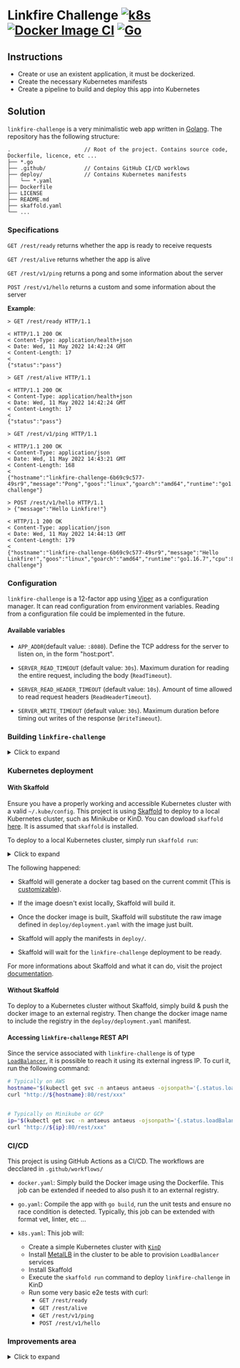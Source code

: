 # Linkfire Challenge [![k8s](https://github.com/lescactus/linkfire-challenge/actions/workflows/k8s.yml/badge.svg)](https://github.com/lescactus/linkfire-challenge/actions/workflows/k8s.yml) [![Docker Image CI](https://github.com/lescactus/linkfire-challenge/actions/workflows/docker-image.yml/badge.svg)](https://github.com/lescactus/linkfire-challenge/actions/workflows/docker-image.yml) [![Go](https://github.com/lescactus/linkfire-challenge/actions/workflows/go.yml/badge.svg)](https://github.com/lescactus/linkfire-challenge/actions/workflows/go.yml)

## Instructions

* Create or use an existent application, it must be dockerized.
* Create the necessary Kubernetes manifests
* Create a pipeline to build and deploy this app into Kubernetes

## Solution

`linkfire-challenge` is a very minimalistic web app written in [Golang](https://golang.org/).
The repository has the following structure:

```
.                       // Root of the project. Contains source code, Dockerfile, licence, etc ...
├── *.go
├── .github/            // Contains GitHub CI/CD worklows
├── deploy/             // Contains Kubernetes manifests
│   └── *.yaml
├── Dockerfile
├── LICENSE
├── README.md
├── skaffold.yaml
└── ...
```

### Specifications

`GET /rest/ready` returns whether the app is ready to receive requests

`GET /rest/alive` returns whether the app is alive

`GET /rest/v1/ping` returns a pong and some information about the server

`POST /rest/v1/hello` returns a custom and some information about the server

**Example**:

```
> GET /rest/ready HTTP/1.1

< HTTP/1.1 200 OK
< Content-Type: application/health+json
< Date: Wed, 11 May 2022 14:42:24 GMT
< Content-Length: 17
< 
{"status":"pass"}
```

```
> GET /rest/alive HTTP/1.1

< HTTP/1.1 200 OK
< Content-Type: application/health+json
< Date: Wed, 11 May 2022 14:42:24 GMT
< Content-Length: 17
< 
{"status":"pass"}
```

```
> GET /rest/v1/ping HTTP/1.1

< HTTP/1.1 200 OK
< Content-Type: application/json
< Date: Wed, 11 May 2022 14:43:21 GMT
< Content-Length: 168
< 
{"hostname":"linkfire-challenge-6b69c9c577-49sr9","message":"Pong","goos":"linux","goarch":"amd64","runtime":"go1.16.7","cpu":8,"application_name":"linkfire-challenge"}     
```

```
> POST /rest/v1/hello HTTP/1.1
> {"message":"Hello Linkfire!"}

< HTTP/1.1 200 OK
< Content-Type: application/json
< Date: Wed, 11 May 2022 14:44:13 GMT
< Content-Length: 179
<
{"hostname":"linkfire-challenge-6b69c9c577-49sr9","message":"Hello Linkfire!","goos":"linux","goarch":"amd64","runtime":"go1.16.7","cpu":8,"application_name":"linkfire-challenge"}    
```

### Configuration

`linkfire-challenge` is a 12-factor app using [Viper](https://github.com/spf13/viper) as a configuration manager. It can read configuration from environment variables. Reading from a configuration file could be implemented in the future.

#### Available variables

* `APP_ADDR`(default value: `:8080`). Define the TCP address for the server to listen on, in the form "host:port".

* `SERVER_READ_TIMEOUT` (default value: `30s`). Maximum duration for reading the entire request, including the body (`ReadTimeout`).

* `SERVER_READ_HEADER_TIMEOUT` (default value: `10s`). Amount of time allowed to read request headers (`ReadHeaderTimeout`).

* `SERVER_WRITE_TIMEOUT` (default value: `30s`). Maximum duration before timing out writes of the response (`WriteTimeout`).


### Building `linkfire-challenge`

<details>
<summary>Click to expand</summary>

#### From source with go

You need a working [go](https://golang.org/doc/install) toolchain (It has been developped and tested with go 1.16 and go 1.16 only, but should work with go >= 1.14). Refer to the official documentation for more information (or from your Linux/Mac/Windows distribution documentation to install it from your favorite package manager).

```sh
# Build from sources. Use the '-o' flag to change the compiled binary name
go build

# Default compiled binary is linkfire-challenge
# You can optionnaly move it somewhere in your $PATH to access it shell wide
./linkfire-challenge
```

#### From source with docker

If you don't have [go](https://golang.org/) installed but have docker, run the following command to build inside a docker container:

```sh
# Build from sources inside a docker container. Use the '-o' flag to change the compiled binary name
# Warning: the compiled binary belongs to root:root
docker run --rm -it -v "$PWD":/app -w /app golang:1.16 go build

# Default compiled binary is linkfire-challenge
# You can optionnaly move it somewhere in your $PATH to access it shell wide
./linkfire-challenge
```

#### From source with docker but built inside a docker image

If you don't want to pollute your computer with another program, `linkfire-challenge` comes with its own docker image:

```sh
docker build -t linkfire-challenge .

docker run --rm -p 8080:8080 linkfire-challenge
```

#### Unit tests

To run the test suite, run the following commands:

```sh
# Run the unit tests. Remove the '-v' flag to reduce verbosity
go test -v ./... 

# Get coverage to html format
go test -coverprofile -v /tmp/cover.out ./...
go tool cover -html=/tmp/cover.out -o /tmp/cover.out.html
```

</details>

### Kubernetes deployment

#### With Skaffold

Ensure you have a properly working and accessible Kubernetes cluster with a valid `~/.kube/config`. 
This project is using [Skaffold](https://skaffold.dev/) to deploy to a local Kubernetes cluster, such as Minikube or KinD. You can dowload `skaffold` [here](https://skaffold.dev/docs/install/#standalone-binary). It is assumed that `skaffold` is installed.

To deploy to a local Kubernetes cluster, simply run `skaffold run`:

<details>
<summary>Click to expand</summary>
```
$ skaffold run 
Generating tags...
 - linkfire-challenge -> linkfire-challenge:62fb7fa-dirty
Checking cache...
 - linkfire-challenge: Not found. Building
Starting build...
Found [kind-kind] context, using local docker daemon.
Building [linkfire-challenge]...
Target platforms: [linux/amd64]
[+] Building 23.3s (16/16) FINISHED                                                                                                                                                                                                            
 => [internal] load build definition from Dockerfile                                                                                                                                                                                      0.0s
 => => transferring dockerfile: 38B                                                                                                                                                                                                       0.0s
 => [internal] load .dockerignore                                                                                                                                                                                                         0.0s
 => => transferring context: 34B                                                                                                                                                                                                          0.0s
 => [internal] load metadata for docker.io/library/alpine:3                                                                                                                                                                               0.0s
 => [internal] load metadata for docker.io/library/golang:1.16-alpine                                                                                                                                                                     0.0s
 => [builder 1/6] FROM docker.io/library/golang:1.16-alpine                                                                                                                                                                               0.0s
 => [internal] load build context                                                                                                                                                                                                         0.0s
 => => transferring context: 12.99kB                                                                                                                                                                                                      0.0s
 => [stage-1 1/4] FROM docker.io/library/alpine:3                                                                                                                                                                                         0.0s
 => CACHED [builder 2/6] ADD go.* /go/src/                                                                                                                                                                                                0.0s
 => CACHED [builder 3/6] WORKDIR /go/src/                                                                                                                                                                                                 0.0s
 => [builder 4/6] RUN go mod download                                                                                                                                                                                                    19.9s
 => [builder 5/6] COPY . /go/src/                                                                                                                                                                                                         0.2s
 => [builder 6/6] RUN go build -o main                                                                                                                                                                                                    3.0s
 => CACHED [stage-1 2/4] RUN apk update     && apk add ca-certificates     && rm -rf /var/cache/apk*     && adduser -u 1000 -D -s /bin/sh app     && install -d -m 0750 -o app -g app /app                                                0.0s
 => CACHED [stage-1 3/4] WORKDIR /app                                                                                                                                                                                                     0.0s
 => CACHED [stage-1 4/4] COPY --from=builder /go/src/main /app                                                                                                                                                                            0.0s
 => exporting to image                                                                                                                                                                                                                    0.0s
 => => exporting layers                                                                                                                                                                                                                   0.0s
 => => writing image sha256:6276a5062a99b7ae078ba5dbddb108029258fd93a887a53332ed31fc89e318c3                                                                                                                                              0.0s
 => => naming to docker.io/library/linkfire-challenge:62fb7fa-dirty                                                                                                                                                                       0.0s
Build [linkfire-challenge] succeeded
Starting test...
Tags used in deployment:
 - linkfire-challenge -> linkfire-challenge:6276a5062a99b7ae078ba5dbddb108029258fd93a887a53332ed31fc89e318c3
Starting deploy...
Loading images into kind cluster nodes...
 - linkfire-challenge:6276a5062a99b7ae078ba5dbddb108029258fd93a887a53332ed31fc89e318c3 -> Loaded
Images loaded in 1.496 second
 - deployment.apps/linkfire-challenge created
 - service/linkfire-challenge created
 - serviceaccount/linkfire-challenge created
Waiting for deployments to stabilize...
 - deployment/linkfire-challenge: waiting for rollout to finish: 0 of 1 updated replicas are available...
 - deployment/linkfire-challenge is ready.
Deployments stabilized in 7.092 seconds
You can also run [skaffold run --tail] to get the logs
```

</details>


The following happened:

* Skaffold will generate a docker tag based on the current commit (This is [customizable](https://skaffold.dev/docs/references/yaml/#build-tagPolicy)).

* If the image doesn't exist locally, Skaffold will build it.

* Once the docker image is built, Skaffold will substitute the raw image defined in `deploy/deployment.yaml` with the image just built.

* Skaffold will apply the manifests in `deploy/`.

* Skaffold will wait for the `linkfire-challenge` deployment to be ready.

For more informations about Skaffold and what it can do, visit the project [documentation](https://skaffold.dev/docs/).

#### Without Skaffold

To deploy to a Kubernetes cluster without Skaffold, simply build & push the docker image to an external registry. Then change the docker image name to include the registry in the `deploy/deployment.yaml` manifest.

#### Accessing `linkfire-challenge` REST API

Since the service associated with `linkfire-challenge` is of type [`LoadBalancer`](https://kubernetes.io/docs/concepts/services-networking/service/#loadbalancer), it is possible to reach it using its external ingress IP. To curl it, run the following command:

```sh
# Typically on AWS
hostname="$(kubectl get svc -n antaeus antaeus -ojsonpath='{.status.loadBalancer.ingress[0].hostname}')"
curl "http://${hostname}:80/rest/xxx"


# Typically on Minikube or GCP
ip="$(kubectl get svc -n antaeus antaeus -ojsonpath='{.status.loadBalancer.ingress[0].ip}')"
curl "http://${ip}:80/rest/xxx"
```

### CI/CD

This project is using GitHub Actions as a CI/CD. The workflows are decclared in `.github/workflows/`

* `docker.yaml`: Simply build the Docker image using the Dockerfile. This job can be extended if needed to also push it to an external registry.

* `go.yaml`: Compile the app with `go build`, run the unit tests and ensure no race condition is detected. Typically, this job can be extended with format vet, linter, etc ...

* `k8s.yaml`: This job will:
    * Create a simple Kubernetes cluster with [`KinD`](https://kind.sigs.k8s.io/)
    * Install [MetalLB](https://metallb.org/) in the cluster to be able to provision `LoadBalancer` services
    * Install Skaffold
    * Execute the `skaffold run` command to deploy `linkfire-challenge` in KinD
    * Run some very basic e2e tests with curl:
        * `GET /rest/ready`
        * `GET /rest/alive`
        * `GET /rest/v1/ping`
        * `POST /rest/v1/hello`

### Improvements area

<details>
<summary>Click to expand</summary>

`linkfire-challenge` is a very minimalistic service far from being "production ready" (and it could even be written with less lines of code). Some area of improvements might include but not limited to:

* Avoid using `io.ReadAll` in `Hello()` as it loads all the request body into memory, leading to a possible memory exhaustion (and possible Denial Of Service). Better use a `bytes.Buffer` or `io.Copy` instead

* Provide structured (json) logging to stdout with tiered log levels (fatal, error, warn, info, debug, trace) and without sensitive information

* Provide metrics

* Provide APM using a tracing library such as OpenTelemetry

* Provide alerts and monitoring (Grafana) dashboards based on above-mentioned metrics and APM

* Provide incident response checklist

* Provide accurate cpu and memory requests/limits based on stress-test benchmarks

* Use of a [PodDistruptionBudget](https://kubernetes.io/docs/tasks/run-application/configure-pdb/) and scale to multiple replicas with the use of anti-affinity rules to spread accross multiple availability zones

* Be [12factor](https://12factor.net/) compliant by reading configuration at runtime from config maps or secrets (env variables or config files) - such as "log level", "tcp port", etc ...

* Provide a Swagger endpoint

* Support graceful shutdowns for interrupt signals (SIGTERM)

* Ensure the service is stateless by using an external store provider (SQL, blob, NoSQL, k/v, etc...)

* Authenticate API calls (authentication/authorization) or even better, do it either at the edge (via an API gateway for instance) or in a sidecar proxy

* Do not use the `latest` docker tag ([never](https://stevelasker.blog/2018/03/01/docker-tagging-best-practices-for-tagging-and-versioning-docker-images/)). Instead, provide [semantic versioning](https://semver.org/)

* Implement retries policies or circuit-breaker (could ideally also by done by a Service Mesh)

* Improve the CD pipeline to automates the deployment of the new image in a real Kubernetes cluster and run a test suite: integration tests, e2e tests, non-regression tests, stress tests etc ..., with automated logs and metrics analysis to detect anormalities and do environment promotion. [Flagger](https://flagger.app/) is good for that, [Harness](https://harness.io/) too

* To deploy in Kubernetes for production, a [Helm chart](https://helm.sh/) or a [Kustomization](https://kubectl.docs.kubernetes.io/references/kustomize/kustomization/) would come handy, especially when managing multiple environments

* Follow the GitOps principle with tools such as the amazing [FluxCD](https://fluxcd.io/) or [ArgoCD](https://argoproj.github.io/)

* The usage of a `LoadBalancer` service for a single deployment should be discouraged in a production environment. Instead, an [`Ingress`](https://kubernetes.io/docs/concepts/services-networking/ingress/) would be better. Ideally, at the edge should stand an API Gateway or cloud Load Balancer doing TLS termination and redirection, authn/authz (could also be done via sidecar proxy), WAF, audit logs, request validation, etc ...

</details>